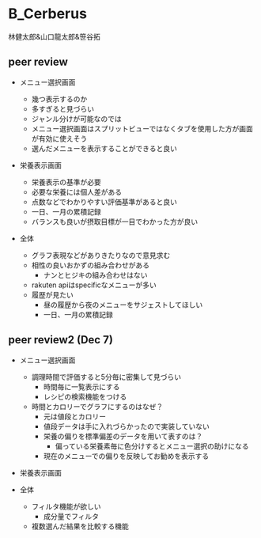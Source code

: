 # B_Cerberus
林健太郎&amp;山口龍太郎&amp;笹谷拓

## peer review
- メニュー選択画面
    - 幾つ表示するのか
    - 多すぎると見づらい
    - ジャンル分けが可能なのでは
    - メニュー選択画面はスプリットビューではなくタブを使用した方が画面が有効に使えそう
    - 選んだメニューを表示することができると良い

- 栄養表示画面
    - 栄養表示の基準が必要
    - 必要な栄養には個人差がある
    - 点数などでわかりやすい評価基準があると良い
    - 一日、一月の累積記録
    - バランスも良いが摂取目標が一目でわかった方が良い

- 全体
    - グラフ表現などがありきたりなので意見求む
    - 相性の良いおかずの組み合わせがある
        - ナンとヒジキの組み合わせはない
    - rakuten apiはspecificなメニューが多い
    - 履歴が見たい
        - 昼の履歴から夜のメニューをサジェストしてほしい
        - 一日、一月の累積記録

## peer review2 (Dec 7)
- メニュー選択画面
    - 調理時間で評価すると5分毎に密集して見づらい
        - 時間毎に一覧表示にする
        - レシピの検索機能をつける
    - 時間とカロリーでグラフにするのはなぜ？
        - 元は値段とカロリー
        - 値段データは手に入れづらかったので実装していない
        - 栄養の偏りを標準偏差のデータを用いて表すのは？
            - 偏っている栄養素毎に色分けするとメニュー選択の助けになる
        - 現在のメニューでの偏りを反映してお勧めを表示する

- 栄養表示画面

- 全体
    - フィルタ機能が欲しい
        - 成分量でフィルタ
    - 複数選んだ結果を比較する機能
